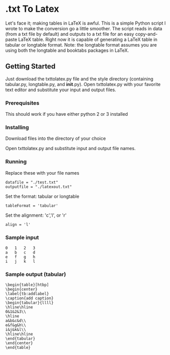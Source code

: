 # .txt To Latex

Let's face it; making tables in LaTeX is awful.
This is a simple Python script I wrote to make the conversion go a little smoother. 
The script reads in data (from a txt file by default) and outputs to a txt file for an easy copy-and-paste LaTeX table.
Right now it is capable of generating a LaTeX table in tabular or longtable format.
Note: the longtable format assumes you are using both the longtable and booktabs packages in LaTeX.

## Getting Started

Just download the txttolatex.py file and the style directory (containing tabular.py, longtable.py, and __init__.py).
Open txttolatex.py with your favorite text editor and substitute your input and output files.

### Prerequisites

This should work if you have either python 2 or 3 installed

### Installing

Download files into the directory of your choice

Open txttolatex.py and substitute input and output file names.

### Running
Replace these with your file names
```
datafile = "./test.txt"
outputfile = "./latexout.txt"
```
Set the format: tabular or longtable
```
tableFormat = 'tabular'
```
Set the alignment: 'c','l', or 'r'
```
align = 'l'
```
### Sample input

```
0	1	2	3
a	b	c	d	
e	f	g	h
i	j	k	l
```
### Sample output (tabular)
```
\begin{table}[htbp]
\begin{center}
\label{tb:addlabel}
\caption{add caption}
\begin{tabular}{llll}
\hline\hline
0&1&2&3\\
\hline
a&b&c&d\\
e&f&g&h\\
i&j&k&l\\
\hline\hline
\end{tabular}
\end{center}
\end{table}
```
